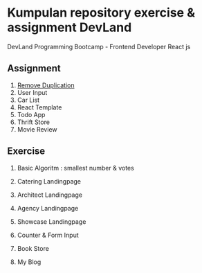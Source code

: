 # Kumpulan repository exercise & assignment DevLand
DevLand Programming Bootcamp - Frontend Developer React js

## Assignment
1. [Remove Duplication](https://github.com/rikiwidiantoro/code-logic-basic/tree/main/remove-duplication)
2. User Input
3. Car List
4. React Template
5. Todo App
6. Thrift Store
7. Movie Review


## Exercise
1. Basic Algoritm : smallest number & votes

2. Catering Landingpage
3. Architect Landingpage
4. Agency Landingpage

5. Showcase Landingpage
6. Counter & Form Input
7. Book Store
8. My Blog
